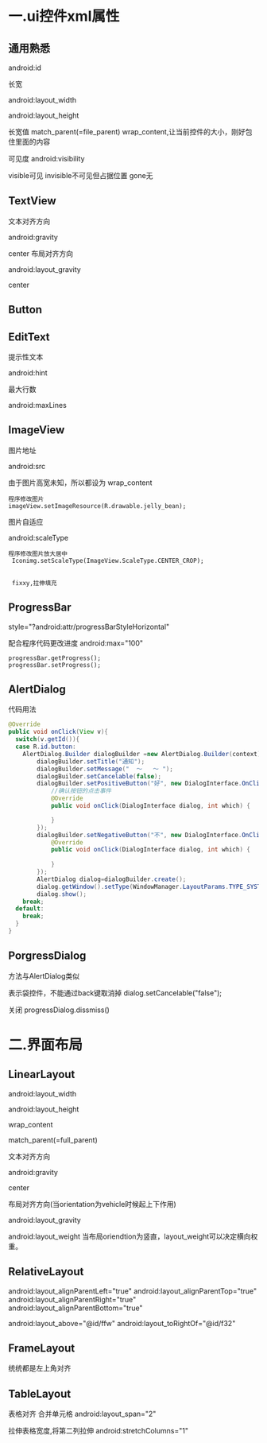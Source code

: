 # 一.ui控件xml属性

## 通用熟悉
android:id

长宽

android:layout_width

android:layout_height

长宽值
match_parent(=file_parent)
wrap_content,让当前控件的大小，刚好包住里面的内容

可见度
android:visibility

visible可见
invisible不可见但占据位置
gone无


## TextView 

文本对齐方向

android:gravity

center
布局对齐方向

android:layout_gravity

center
## Button

## EditText

提示性文本

android:hint

最大行数

android:maxLines

## ImageView

图片地址

android:src

由于图片高宽未知，所以都设为 wrap_content

```
程序修改图片
imageView.setImageResource(R.drawable.jelly_bean);

```
图片自适应

android:scaleType
```
程序修改图片放大居中
 Iconimg.setScaleType(ImageView.ScaleType.CENTER_CROP);
 
 
 fixxy,拉伸填充
```
## ProgressBar

style="?android:attr/progressBarStyleHorizontal"

配合程序代码更改进度
android:max="100"
```
progressBar.getProgress();
progressBar.setProgress();
```

## AlertDialog

代码用法
``` java
@Override
public void onClick(View v){
  switch(v.getId()){
  case R.id.button:  
    AlertDialog.Builder dialogBuilder =new AlertDialog.Builder(context);
        dialogBuilder.setTitle("通知");
        dialogBuilder.setMessage("  ～   ～ ");
        dialogBuilder.setCancelable(false);
        dialogBuilder.setPositiveButton("好", new DialogInterface.OnClickListener() {
            //确认按钮的点击事件
            @Override
            public void onClick(DialogInterface dialog, int which) {

            }
        });
        dialogBuilder.setNegativeButton("不", new DialogInterface.OnClickListener() {
            @Override
            public void onClick(DialogInterface dialog, int which) {
                
            }
        });
        AlertDialog dialog=dialogBuilder.create();
        dialog.getWindow().setType(WindowManager.LayoutParams.TYPE_SYSTEM_ALERT);//设置AlertDialog类型，保证在广播接收器中可以正常弹出
        dialog.show();
    break;
  default:
    break;
  }
}
```

## PorgressDialog
方法与AlertDialog类似

表示袋控件，不能通过back键取消掉
    dialog.setCancelable("false");
    
关闭
    progressDialog.dissmiss()
    
# 二.界面布局

## LinearLayout
android:layout_width

android:layout_height

wrap_content

match_parent(=full_parent)

文本对齐方向

android:gravity

center

布局对齐方向(当orientation为vehicle时候起上下作用)

android:layout_gravity

android:layout_weight
当布局oriendtion为竖直，layout_weight可以决定横向权重。


## RelativeLayout

android:layout_alignParentLeft="true"
android:layout_alignParentTop="true"
android:layout_alignParentRight="true"
android:layout_alignParentBottom="true"

android:layout_above="@id/ffw"
android:layout_toRightOf="@id/f32"

## FrameLayout
统统都是左上角对齐
## TableLayout
表格对齐
合并单元格
android:layout_span="2"

拉伸表格宽度,将第二列拉伸
android:stretchColumns="1"
